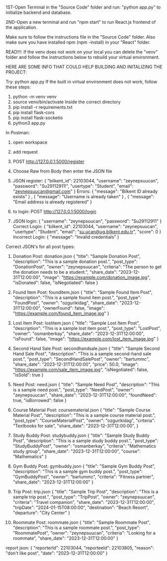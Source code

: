 1ST-Open Terminal in the "Source Code" folder and run: "python app.py" to initialize backend and database.

2ND-Open a new terminal and run "npm start" to run React.js frontend of the application.

Make sure to follow the instructions file in the "Source Code" folder.
Also make sure you have installed npm (npm -install) in your "React" folder.

READ!!!: If the venv does not work on your local you can delete the "venv" folder and follow the instructions below to rebuild your virtual environment.

HERE  ARE SOME INFO THAT COULD HELP BUILDING AND INITALIZING THE PROJECT:

Try: python app.py
If the built in virtual environment does not work, follow these steps:

1) python -m venv venv
2) source venv/bin/activate
Inside the correct directory
3) pip install -r requirements.txt
4) pip install flask-cors
5) pip install flask-socketio
6) python3 app.py

In Postman:
1) open workspace
2) add request 
3) POST http://127.0.0.1:5000/register
4) Choose Raw from Body then enter the JSON file
5) JSON register:
{
  "bilkent_id": 22103044,
  "username": "zeynepsuucan",
  "password": "Su29112911!",
  "usertype": "Student",
  "email": "zeynepsuucan@gmail.com"
}
Errors:
{
    "message": "Bilkent ID already exists"
}
,
{
    "message": "Username is already taken"
}
,
{
    "message": "Email address is already registered"
}


11) to login: POST http://127.0.0.1:5000/login
    
12) JSON login:
{
  "username": "zeynepsuucan",
  "password": "Su29112911"
}
Correct Login: 
{
    "bilkent_id": 22103044,
    "username": "zeynepsuucan",
    "usertype": "Student",
    "email": "su.ucan@ug.bilkent.edu.tr",
    "score": 0
}
Incorrect Login:
{
    "message": "Invalid credentials"
}

Correct JSON's for all post types:

1. Donation Post: donation.json
{
  "title": "Sample Donation Post",
  "description": "This is a sample donation post.",
  "post_type": "DonationPost",
  "owner": "zeynepsuucan",
  "criteria": "The person to get the donation needs to be a student.",
  "share_date": "2023-12-31T12:00:00",
  "image": "https://example.com/donation_image.jpg",
  "isDonated": false,
  "isNegotiated": false
}

2. Found Item Post: founditem.json
{
  "title": "Sample Found Item Post",
  "description": "This is a sample found item post.",
  "post_type": "FoundPost",
  "owner": "ozgurikidag",
  "share_date": "2023-12-31T12:00:00",
  "ownerFound": false,
  "image": "https://example.com/found_item_image.jpg"
}

3. Lost Item Post: lostitem.json
{
  "title": "Sample Lost Item Post",
  "description": "This is a sample lost item post.",
  "post_type": "LostPost",
  "owner": "osmanberkay",
  "share_date": "2023-12-31T12:00:00",
  "isFound": false,
  "image": "https://example.com/lost_item_image.jpg"
}

4. Second Hand Sale Post: secondhandsale.json
{
  "title": "Sample Second Hand Sale Post",
  "description": "This is a sample second-hand sale post.",
  "post_type": "SecondHandSalePost",
  "owner": "bartummc",
  "share_date": "2023-12-31T12:00:00",
  "price": 50.0,
  "image": "https://example.com/sale_item_image.jpg",
  "isNegotiated": false,
  "isSold": true
}

5. Need Post: need.json
{
  "title": "Sample Need Post",
  "description": "This is a sample need post.",
  "post_type": "NeedPost",
  "owner": "zeynepsuucan",
  "share_date": "2023-12-31T12:00:00",
  "foundNeed": true,
  "isBorrowed": false
}

6. Course Material Post: coursematerial.json
{
  "title": "Sample Course Material Post",
  "description": "This is a sample course material post.",
  "post_type": "CourseMaterialPost",
  "owner": "ozgurikidag",
  "criteria": "Textbooks for sale",
  "share_date": "2023-12-31T12:00:00",
}

7. Study Buddy Post: studybuddy.json
{
  "title": "Sample Study Buddy Post",
  "description": "This is a sample study buddy post.",
  "post_type": "StudyBuddyPost",
  "owner": "osmanberkay",
  "criteria": "Mathematics study group",
  "share_date": "2023-12-31T12:00:00",
  "course": "Mathematics"
}

8. Gym Buddy Post: gymbuddy.json
{
  "title": "Sample Gym Buddy Post",
  "description": "This is a sample gym buddy post.",
  "post_type": "GymBuddyPost",
  "owner": "bartummc",
  "criteria": "Fitness partner",
  "share_date": "2023-12-31T12:00:00"
}

9. Trip Post: trip.json
{
  "title": "Sample Trip Post",
  "description": "This is a sample trip post.",
  "post_type": "TripPost",
  "owner": "zeynepsuucan",
  "criteria": "Travel companion",
  "share_date": "2023-12-31T12:00:00",
  "tripDate": "2024-01-15T08:00:00",
  "destination": "Beach Resort",
  "departure": "City Center"
}

10. Roommate Post: roommate.json
{
  "title": "Sample Roommate Post",
  "description": "This is a sample roommate post.",
  "post_type": "RoommatePost",
  "owner": "zeynepsuucan",
  "criteria": "Looking for a roommate",
  "share_date": "2023-12-31T12:00:00"
}
 
report json:
{
    "reporterId": 22103044,
    "reporteeId": 22103805,
    "reason": "don't like post",
    "date": "2023-12-31T12:00:00"
}
